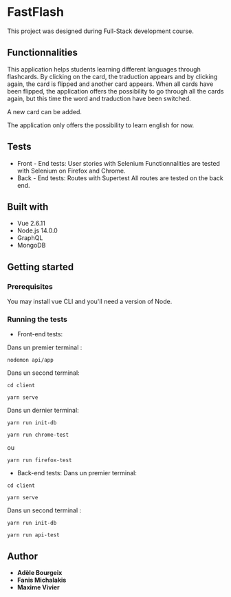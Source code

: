 # FastFlash
This project was designed during Full-Stack development course. 

## Functionnalities
This application helps students learning different languages through flashcards. By clicking on the card, the traduction appears and by clicking again, the card is flipped and another card appears. When all cards have been flipped, the application offers the possibility to go through all the cards again, but this time the word and traduction have been switched. 

A new card can be added. 

The application only offers the possibility to learn english for now. 


## Tests

* Front - End tests: User stories with Selenium
  Functionnalities are tested with Selenium on Firefox and Chrome. 
* Back - End tests: Routes with Supertest 
  All routes are tested on the back end. 

## Built with 

* Vue 2.6.11 
* Node.js 14.0.0
* GraphQL 
* MongoDB


## Getting started 

### Prerequisites
 
You may install vue CLI and you'll need a version of Node. 

### Running the tests

* Front-end tests:

Dans un premier terminal : 
```
nodemon api/app 
```
Dans un second terminal: 
```
cd client
```
```
yarn serve
```
Dans un dernier terminal: 
```
yarn run init-db 
```

```
yarn run chrome-test 
```
ou 
```
yarn run firefox-test 
```

* Back-end tests: 
Dans un premier terminal: 
```
cd client
```
```
yarn serve
```
Dans un second terminal : 
```
yarn run init-db 
```
```
yarn run api-test 
```


## Author 
* **Adèle Bourgeix**
* **Fanis Michalakis**
* **Maxime Vivier**
